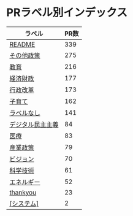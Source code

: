 # PRラベル別インデックス

| ラベル | PR数 |
|--------|------|
| [README](label_README.md) | 339 |
| [その他政策](label_その他政策.md) | 275 |
| [教育](label_教育.md) | 216 |
| [経済財政](label_経済財政.md) | 177 |
| [行政改革](label_行政改革.md) | 173 |
| [子育て](label_子育て.md) | 162 |
| [ラベルなし](label_ラベルなし.md) | 141 |
| [デジタル民主主義](label_デジタル民主主義.md) | 84 |
| [医療](label_医療.md) | 83 |
| [産業政策](label_産業政策.md) | 79 |
| [ビジョン](label_ビジョン.md) | 70 |
| [科学技術](label_科学技術.md) | 61 |
| [エネルギー](label_エネルギー.md) | 52 |
| [thankyou](label_thankyou.md) | 23 |
| [[システム]](label_[システム].md) | 2 |
